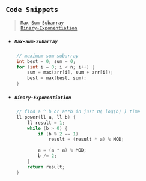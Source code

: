 ## `Code Snippets`
>  
>  [`Max-Sum-Subarray`](#Max-Sum-Subarray)  
>  [`Binary-Exponentiation`](#Binary-Exponentiation)
>  

- ##### `Max-Sum-Subarray`
```cpp
    // maximum sum subarray
    int best = 0; sum = 0;
    for (int i = 0; i < n; i++) {
        sum = max(arr[i], sum + arr[i]);
        best = max(best, sum);
    }
```
- ##### `Binary-Exponentiation`
```cpp
    // find a ^ b or a**b in just O( log(b) ) time 
    ll power(ll a, ll b) {
        ll result = 1;
        while (b > 0) {
            if (b % 2 == 1)
                result = (result * a) % MOD;

            a = (a * a) % MOD;
            b /= 2;
        }
        return result;
    }
```